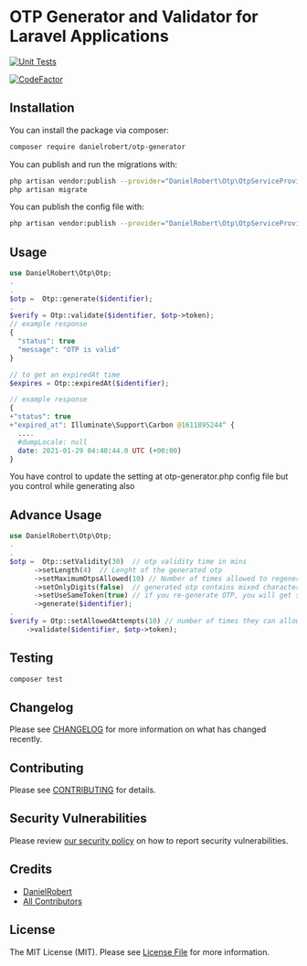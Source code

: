 # OTP Generator and Validator for Laravel Applications

[![Unit Tests](https://github.com/DanielRobert1/otp-generator/actions/workflows/run-tests.yml/badge.svg)](https://github.com/DanielRobert1/otp-generator/actions/workflows/run-tests.yml)

[![CodeFactor](https://www.codefactor.io/repository/github/danielrobert1/otp-generator/badge)](https://www.codefactor.io/repository/github/danielrobert1/otp-generator)

## Installation

You can install the package via composer:

```bash
composer require danielrobert/otp-generator
```

You can publish and run the migrations with:

```bash
php artisan vendor:publish --provider="DanielRobert\Otp\OtpServiceProvider" --tag="migrations"
php artisan migrate
```

You can publish the config file with:

```bash
php artisan vendor:publish --provider="DanielRobert\Otp\OtpServiceProvider" --tag="config"
```

## Usage

```php
use DanielRobert\Otp\Otp;
.
.
$otp =  Otp::generate($identifier);
.
$verify = Otp::validate($identifier, $otp->token);
// example response
{
  "status": true
  "message": "OTP is valid"
}

// to get an expiredAt time
$expires = Otp::expiredAt($identifier);

// example response 
{
+"status": true
+"expired_at": Illuminate\Support\Carbon @1611895244^ {
  ....
  #dumpLocale: null
  date: 2021-01-29 04:40:44.0 UTC (+00:00)
}

```

You have control to update the setting at otp-generator.php config file but you control while generating also

## Advance Usage

```php
use DanielRobert\Otp\Otp;
.
.
$otp =  Otp::setValidity(30)  // otp validity time in mins
      ->setLength(4)  // Lenght of the generated otp
      ->setMaximumOtpsAllowed(10) // Number of times allowed to regenerate otps
      ->setOnlyDigits(false)  // generated otp contains mixed characters ex:ad2312
      ->setUseSameToken(true) // if you re-generate OTP, you will get same token
      ->generate($identifier);
.
$verify = Otp::setAllowedAttempts(10) // number of times they can allow to attempt with wrong token
    ->validate($identifier, $otp->token);

```

## Testing

```bash
composer test
```

## Changelog

Please see [CHANGELOG](CHANGELOG.md) for more information on what has changed recently.

## Contributing

Please see [CONTRIBUTING](.github/CONTRIBUTING.md) for details.

## Security Vulnerabilities

Please review [our security policy](../../security/policy) on how to report security vulnerabilities.

## Credits

-   [DanielRobert](https://github.com/danielrobert1)
-   [All Contributors](../../contributors)

## License

The MIT License (MIT). Please see [License File](LICENSE.md) for more information.
